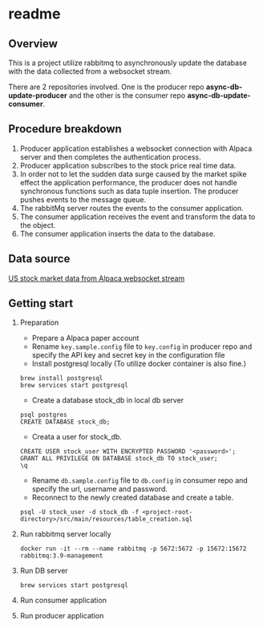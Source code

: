 readme
======

## Overview

This is a project utilize rabbitmq to asynchronously update the database with the data collected from a websocket stream.

There are 2 repositories involved. One is the producer repo **async-db-update-producer** and the other is the consumer repo **async-db-update-consumer**.


## Procedure breakdown
1. Producer application establishes a websocket connection with Alpaca server and then completes the authentication process.
2. Producer application subscribes to the stock price real time data.
3. In order not to let the sudden data surge caused by the market spike effect the application performance, the producer does not handle synchronous functions such as data tuple insertion. The producer pushes events to the message queue.
4. The rabbitMq server routes the events to the consumer application.
5. The consumer application receives the event and transform the data to the object.
6. The consumer application inserts the data to the database.

## Data source
[US stock market data from Alpaca websocket stream](https://alpaca.markets/docs/api-documentation/api-v2/market-data/alpaca-data-api-v2/real-time/)

## Getting start

1. Preparation

	- Prepare a Alpaca paper account
	- Rename `key.sample.config` file to `key.config` in producer repo and specify the API key and secret key in the configuration file
	- Install postgresql locally (To utilize docker container is also fine.)

    ```
    brew install postgresql
    brew services start postgresql
    ```
    
	- Create a database stock_db in local db server
	
	```
	psql postgres
	CREATE DATABASE stock_db;
	```

	- Creata a user for stock_db.
	
	```
	CREATE USER stock_user WITH ENCRYPTED PASSWORD '<password>';
	GRANT ALL PRIVILEGE ON DATABASE stock_db TO stock_user;
	\q
	```
	
	- Rename `db.sample.config` file to `db.config` in consumer repo and specify the url, username and password.
	- Reconnect to the newly created database and create a table.
	
	```
	psql -U stock_user -d stock_db -f <project-root-directory>/src/main/resources/table_creation.sql
	```

2. Run rabbitmq server locally

	```
	docker run -it --rm --name rabbitmq -p 5672:5672 -p 15672:15672 rabbitmq:3.9-management
	```

3. Run DB server

    ```
    brew services start postgresql
    ```

4. Run consumer application

5. Run producer application

